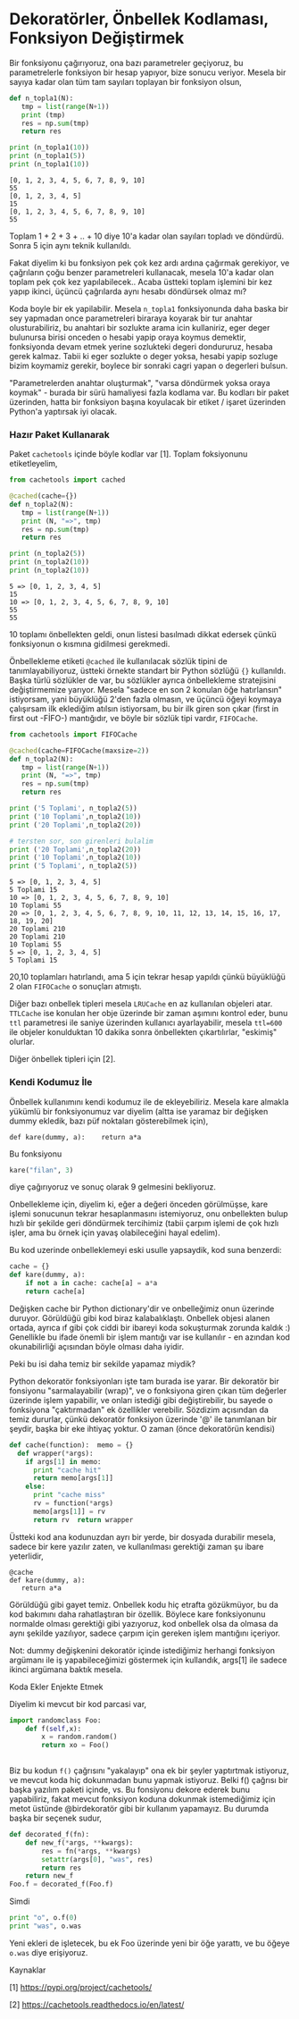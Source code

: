 # Dekoratörler, Önbellek Kodlaması, Fonksiyon Değiştirmek

Bir fonksiyonu çağırıyoruz, ona bazı parametreler geçiyoruz, bu
parametrelerle fonksiyon bir hesap yapıyor, bize sonucu veriyor.
Mesela bir sayıya kadar olan tüm tam sayıları toplayan bir fonksiyon
olsun,

```python
def n_topla1(N):
   tmp = list(range(N+1))
   print (tmp)
   res = np.sum(tmp)
   return res

print (n_topla1(10))
print (n_topla1(5))
print (n_topla1(10))
```

```text
[0, 1, 2, 3, 4, 5, 6, 7, 8, 9, 10]
55
[0, 1, 2, 3, 4, 5]
15
[0, 1, 2, 3, 4, 5, 6, 7, 8, 9, 10]
55
```

Toplam 1 + 2 + 3 + .. + 10 diye 10'a kadar olan sayıları topladı ve döndürdü.
Sonra 5 için aynı teknik kullanıldı.

Fakat diyelim ki bu fonksiyon pek çok kez ardı ardına çağırmak
gerekiyor, ve çağrıların çoğu benzer parametreleri kullanacak, mesela
10'a kadar olan toplam pek çok kez yapılabilecek.. Acaba üstteki
toplam işlemini bir kez yapıp ikinci, üçüncü çağrılarda aynı hesabı
döndürsek olmaz mı?

Koda boyle bir ek yapilabilir. Mesela `n_topla1` fonksiyonunda daha
baska bir sey yapmadan once parametreleri biraraya koyarak bir tur
anahtar olusturabiliriz, bu anahtari bir sozlukte arama icin
kullaniriz, eger deger bulunursa birisi onceden o hesabi yapip oraya
koymus demektir, fonksiyonda devam etmek yerine sozlukteki degeri
dondururuz, hesaba gerek kalmaz. Tabii ki eger sozlukte o deger yoksa,
hesabi yapip sozluge bizim koymamiz gerekir, boylece bir sonraki cagri
yapan o degerleri bulsun.

"Parametrelerden anahtar oluşturmak", "varsa döndürmek yoksa oraya
koymak" - burada bir sürü hamaliyesi fazla kodlama var. Bu kodları bir
paket üzerinden, hatta bir fonksiyon başına koyulacak bir etiket /
işaret üzerinden Python'a yaptırsak iyi olacak.

### Hazır Paket Kullanarak

Paket `cachetools` içinde böyle kodlar var [1]. Toplam foksiyonunu etiketleyelim,

```python
from cachetools import cached

@cached(cache={})
def n_topla2(N):
   tmp = list(range(N+1))
   print (N, "=>", tmp)
   res = np.sum(tmp)
   return res

print (n_topla2(5))
print (n_topla2(10))
print (n_topla2(10))
```

```text
5 => [0, 1, 2, 3, 4, 5]
15
10 => [0, 1, 2, 3, 4, 5, 6, 7, 8, 9, 10]
55
55
```
10 toplamı önbellekten geldi, onun listesi basılmadı dikkat edersek
çünkü fonksiyonun o kısmına gidilmesi gerekmedi.

Önbellekleme etiketi `@cached` ile kullanılacak sözlük tipini de
tanımlayabiliyoruz, üstteki örnekte standart bir Python sözlüğü `{}`
kullanıldı. Başka türlü sözlükler de var, bu sözlükler ayrıca
önbellekleme stratejisini değiştirmemize yarıyor. Mesela "sadece en
son 2 konulan öğe hatırlansın" istiyorsam, yani büyüklüğü 2'den fazla
olmasın, ve üçüncü öğeyi koymaya çalışırsam ilk eklediğim atılsın
istiyorsam, bu bir ilk giren son çıkar (first in first out -FİFO-)
mantığıdır, ve böyle bir sözlük tipi vardır, `FIFOCache`.


```python
from cachetools import FIFOCache

@cached(cache=FIFOCache(maxsize=2))
def n_topla2(N):
   tmp = list(range(N+1))
   print (N, "=>", tmp)
   res = np.sum(tmp)
   return res

print ('5 Toplami', n_topla2(5))
print ('10 Toplami',n_topla2(10))
print ('20 Toplami',n_topla2(20))

# tersten sor, son girenleri bulalim
print ('20 Toplami',n_topla2(20))
print ('10 Toplami',n_topla2(10))
print ('5 Toplami', n_topla2(5))
```

```text
5 => [0, 1, 2, 3, 4, 5]
5 Toplami 15
10 => [0, 1, 2, 3, 4, 5, 6, 7, 8, 9, 10]
10 Toplami 55
20 => [0, 1, 2, 3, 4, 5, 6, 7, 8, 9, 10, 11, 12, 13, 14, 15, 16, 17, 18, 19, 20]
20 Toplami 210
20 Toplami 210
10 Toplami 55
5 => [0, 1, 2, 3, 4, 5]
5 Toplami 15
```

20,10 toplamları hatırlandı, ama 5 için tekrar hesap yapıldı çünkü büyüklüğü 2
olan `FIFOCache` o sonuçları atmıştı.

Diğer bazı onbellek tipleri mesela `LRUCache` en az kullanılan
objeleri atar. `TTLCache` ise konulan her obje üzerinde bir zaman
aşımını kontrol eder, bunu `ttl` parametresi ile saniye üzerinden
kullanıcı ayarlayabilir, mesela `ttl=600` ile objeler konulduktan 10
dakika sonra önbellekten çıkartılırlar, "eskimiş" olurlar.

Diğer önbellek tipleri için [2].

### Kendi Kodumuz İle

Önbellek kullanımını kendi kodumuz ile de ekleyebiliriz. Mesela kare
almakla yükümlü bir fonksiyonumuz var diyelim (altta ise yaramaz bir
değişken dummy ekledik, bazı püf noktaları gösterebilmek için),

```
def kare(dummy, a):    return a*a
```

Bu fonksiyonu

```python
kare("filan", 3)
```

diye çağırıyoruz ve sonuç olarak 9 gelmesini bekliyoruz. 

Onbellekleme için, diyelim ki, eğer a değeri önceden görülmüşse, kare
işlemi sonucunun tekrar hesaplanmasını istemiyoruz, onu onbellekten
bulup hızlı bir şekilde geri döndürmek tercihimiz (tabii çarpım işlemi
de çok hızlı işler, ama bu örnek için yavaş olabileceğini hayal
edelim).

Bu kod uzerinde onbelleklemeyi eski usulle yapsaydik, kod suna
benzerdi:

```python
cache = {}
def kare(dummy, a):
    if not a in cache: cache[a] = a*a
    return cache[a]
```

Değişken cache bir Python dictionary'dir ve onbelleğimiz onun
üzerinde  duruyor. Görüldüğü gibi kod biraz kalabalıklaştı. Onbellek
objesi alanen ortada, ayrıca ıf gibi çok ciddi bir ibareyi koda
sokuşturmak zorunda kaldık :) Genellikle bu ifade önemli bir işlem
mantığı var ise kullanılır - en azından kod okunabilirliği açısından
böyle olması daha iyidir.

Peki bu isi daha temiz bir sekilde yapamaz miydik?

Python dekoratör fonksiyonları işte tam burada ise yarar. Bir
dekoratör bir fonsiyonu "sarmalayabilir (wrap)", ve o fonksiyona giren
çıkan tüm değerler üzerinde işlem yapabilir, ve onları istediği gibi
değiştirebilir, bu sayede o fonksiyona "çaktırmadan" ek özellikler
verebilir. Sözdizim açısından da temiz dururlar, çünkü dekoratör
fonksiyon üzerinde '@' ile tanımlanan bir şeydir, başka bir eke
ihtiyaç yoktur. O zaman (önce dekoratörün kendisi)

```python
def cache(function):  memo = {}
  def wrapper(*args):
    if args[1] in memo:
      print "cache hit"
      return memo[args[1]]
    else:
      print "cache miss"
      rv = function(*args)
      memo[args[1]] = rv
      return rv  return wrapper
```

Üstteki kod ana kodunuzdan ayrı bir yerde, bir dosyada durabilir
mesela, sadece bir kere yazılır zaten, ve kullanılması gerektiği zaman
şu ibare yeterlidir,

```
@cache
def kare(dummy, a):
   return a*a
```

Görüldüğü gibi gayet temiz. Onbellek kodu hiç etrafta gözükmüyor, bu
da kod bakımını daha rahatlaştıran bir özellik. Böylece kare
fonksiyonunu normalde olması gerektiği gibi yazıyoruz, kod onbellek
olsa da olmasa da aynı şekilde yazılıyor, sadece çarpım için gereken
işlem mantığını içeriyor.

Not: dummy değişkenini dekoratör içinde istediğimiz herhangi fonksiyon
argümanı ile iş yapabileceğimizi göstermek için kullandık, args[1] ile
sadece ikinci argümana baktık mesela.

Koda Ekler Enjekte Etmek

Diyelim ki mevcut bir kod parcasi var,

```python
import randomclass Foo:
    def f(self,x):
        x = random.random()
        return xo = Foo()
    
```

Biz bu kodun `f()` çağrısını "yakalayıp" ona ek bir şeyler yaptırtmak
istiyoruz, ve mevcut koda hiç dokunmadan bunu yapmak istiyoruz. Belki
f() çağrısı bir başka yazılım paketi içinde, vs. Bu fonsiyonu dekore
ederek bunu yapabiliriz, fakat mevcut fonksiyon koduna dokunmak
istemediğimiz için metot üstünde @birdekoratör gibi bir kullanım
yapamayız. Bu durumda başka bir seçenek sudur,

```python
def decorated_f(fn):
    def new_f(*args, **kwargs):
        res = fn(*args, **kwargs)
        setattr(args[0], "was", res)
        return res
    return new_f
Foo.f = decorated_f(Foo.f)
```

Simdi

```python
print "o", o.f(0)
print "was", o.was
```

Yeni ekleri de işletecek, bu ek Foo üzerinde yeni bir öğe yarattı, ve
bu öğeye `o.was` diye erişiyoruz.


Kaynaklar

[1] https://pypi.org/project/cachetools/

[2] https://cachetools.readthedocs.io/en/latest/

